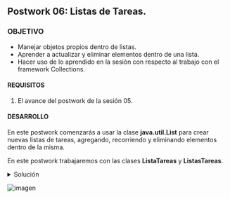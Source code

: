 ## Postwork 06: Listas de Tareas.

### OBJETIVO

- Manejar objetos propios dentro de listas.
- Aprender a actualizar y eliminar elementos dentro de una lista.
- Hacer uso de lo aprendido en la sesión con respecto al trabajo con el framework Collections.

#### REQUISITOS

1. El avance del postwork de la sesión 05.

#### DESARROLLO

En este postwork comenzarás a usar la clase **java.util.List** para crear nuevas listas de tareas, agregando, recorriendo y eliminando elementos dentro de la misma.

En este postwork trabajaremos con las clases **ListaTareas** y **ListasTareas**.

<details>
        <summary>Solución</summary>
        
1. En la clase **ListaTareas** agrega un nuevo atributo de tipo **List<Tarea>**, este te permitirá mantener agrupadas un conjunto de tareas relacioandas, las cuales pueden ser tareas de una materia, pendientes de un fin de semana, pasos de una receta de cocina, etc.
        
Declara a inicializa esta lista, de la siguiente forma:
```java
        private final List<Tarea> tareas = new ArrayList<>();
```

2. Dentro de esta misma clase, agrega un nuevo método llamado ***agregaTarea***, que permitirá agregar una nueva `Tarea` a la lista anterior; este método no regresará nada, pero recibirá como parámetro la `Tarea` para agregar.
```java
    public void agregaTarea(Tarea tarea){
        tareas.add(tarea);
    }
```

3. Agrega también un método que permita eliminar una `Tarea` de la lista. El método deberá recibir el índice o posición de la `Tarea` que se debe eliminar de la lista. Como es posible que el usuario introduzca un índice mayor al número de elementos en la lista, valida que el índice sea menor al número de elementos de la lista. Si el número es mayor, muestra un mensaje de error y regresa un valor ***null***; si el número es menor elimina el elemento y regresa el elemento eliminado.

```java
    public Tarea eliminaTarea(int indice){
        if(indice > tareas.size()){
            System.out.println("La tarea indicada no se encuentra en la lista.");
            return null;
        }

        return tareas.remove(indice);
    }
```

4. Agrega también un método que permita obtener la lista de tareas (un *getter*) y otro que permita obtener el número de tareas que actualmente están en la lista.

```java
    public List<Tarea> getTareas() {
        return tareas;
    }

    public int numeroTareas(){
        return tareas.size();
    }
```

5. Para terminar, agrega un método que imprima el nombre de todas las tareas que se encuentran en la lista. Este método debe mostrar el índice de la tarea y su nombre. El índice será el valor al que posteriormente hará referencia al usuario para referirse a esa tarea:

```java
    public void muestraTareas(){
        for (int i = 0; i < tareas.size(); i++) {
            System.out.println((i+1) + " - " + tareas.get(i).getNombre());
        }
    }
```

</details>


![imagen](https://picsum.photos/200/300)


